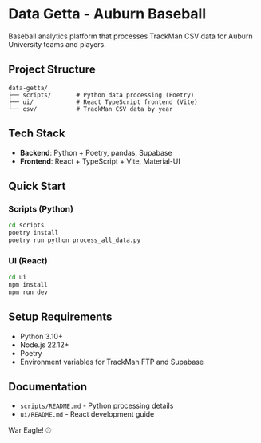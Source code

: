 # Data Getta - Auburn Baseball

Baseball analytics platform that processes TrackMan CSV data for Auburn University teams and players.

## Project Structure

```
data-getta/
├── scripts/       # Python data processing (Poetry)
├── ui/            # React TypeScript frontend (Vite)
└── csv/           # TrackMan CSV data by year
```

## Tech Stack

- **Backend**: Python + Poetry, pandas, Supabase
- **Frontend**: React + TypeScript + Vite, Material-UI

## Quick Start

### Scripts (Python)
```bash
cd scripts
poetry install
poetry run python process_all_data.py
```

### UI (React)
```bash
cd ui
npm install
npm run dev
```

## Setup Requirements

- Python 3.10+
- Node.js 22.12+
- Poetry
- Environment variables for TrackMan FTP and Supabase

## Documentation

- `scripts/README.md` - Python processing details
- `ui/README.md` - React development guide

War Eagle! ⚾
